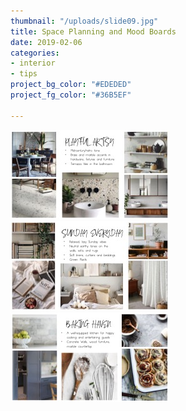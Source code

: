 ```yaml
---
thumbnail: "/uploads/slide09.jpg"
title: Space Planning and Mood Boards
date: 2019-02-06
categories:
- interior
- tips
project_bg_color: "#EDEDED"
project_fg_color: "#36B5EF"

---
```

![](/uploads/slide05.jpg)![](/uploads/slide04.jpg)![](/uploads/slide06.jpg)